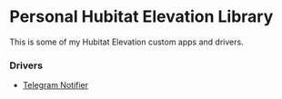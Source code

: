 # Personal Hubitat Elevation Library
This is some of my Hubitat Elevation custom apps and drivers.

### Drivers
* [Telegram Notifier](drivers/telegram_notifier/TelegramNotifier.groovy)